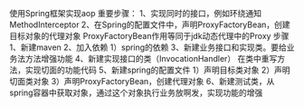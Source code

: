 使用Spring框架实现aop
重要步骤：
    1、实现同时的接口，例如环绕通知MethodInterceptor
    2、在Spring的配置文件中，声明ProxyFactoryBean，创建目标对象的代理对象
        ProxyFactoryBean作用等同于jdk动态代理中的Proxy
步骤
    1、新建maven
    2、加入依赖
        1）spring的依赖
    3、新建业务接口和实现类。要给业务法方法增强功能
    4、新建实现接口的类（InvocationHandler）
        在类中重写方法，实现切面的功能代码
    5、新建spring的配置文件
        1）声明目标类对象
        2）声明切面类对象
        3）声明ProxyFactoryBean，创建代理对象
    6、新建测试类，从spring容器中获取对象，通过这个对象执行业务放啊发，实现功能的增强